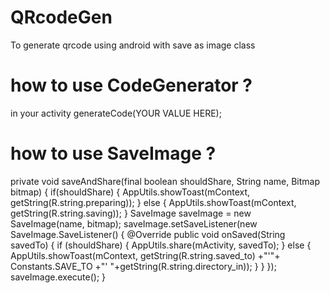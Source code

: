 # QRcodeGen
To generate qrcode using android with save as image class


# how to use CodeGenerator ?
in your activity 
  generateCode(YOUR VALUE HERE);
  
  
# how to use SaveImage ?

private void saveAndShare(final boolean shouldShare, String name, Bitmap bitmap) {
        if(shouldShare) {
            AppUtils.showToast(mContext, getString(R.string.preparing));
        } else {
            AppUtils.showToast(mContext, getString(R.string.saving));
        }
        SaveImage saveImage = new SaveImage(name, bitmap);
        saveImage.setSaveListener(new SaveImage.SaveListener() {
            @Override
            public void onSaved(String savedTo) {
                if (shouldShare) {
                    AppUtils.share(mActivity, savedTo);
                } else {
                    AppUtils.showToast(mContext, getString(R.string.saved_to) +"'"+ Constants.SAVE_TO +"' "+getString(R.string.directory_in));
                }
            }
        });
        saveImage.execute();
    }
